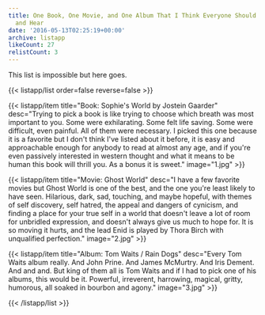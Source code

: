 ```yaml
---
title: One Book, One Movie, and One Album That I Think Everyone Should Read, Watch,
  and Hear
date: '2016-05-13T02:25:19+00:00'
archive: listapp
likeCount: 27
relistCount: 3
---
```


This list is impossible but here goes.

{{< listapp/list order=false reverse=false >}}

   {{< listapp/item title="Book: Sophie's World by Jostein Gaarder"
      desc="Trying to pick a book is like trying to choose which breath was most important to you. Some were exhilarating. Some felt life saving. Some were difficult, even painful. All of them were necessary. I picked this one because it is a favorite but I don't think I've listed about it before, it is easy and approachable enough for anybody to read at almost any age, and if you're even passively interested in western thought and what it means to be human this book will thrill you. As a bonus it is sweet."
      image="1.jpg" >}}

   {{< listapp/item title="Movie: Ghost World"
      desc="I have a few favorite movies but Ghost World is one of the best, and the one you're least likely to have seen. Hilarious, dark, sad, touching, and maybe hopeful, with themes of self discovery, self hatred, the appeal and dangers of cynicism, and finding a place for your true self in a world that doesn't leave a lot of room for unbridled expression, and doesn't always give us much to hope for. It is so moving it hurts, and the lead Enid is played by Thora Birch with unqualified perfection."
      image="2.jpg" >}}

   {{< listapp/item title="Album: Tom Waits / Rain Dogs"
      desc="Every Tom Waits album really. And John Prine. And James McMurtry. And Iris Dement. And and and. But king of them all is Tom Waits and if I had to pick one of his albums, this would be it. Powerful, irreverent, harrowing, magical, gritty, humorous, all soaked in bourbon and agony."
      image="3.jpg" >}}

{{< /listapp/list >}}
